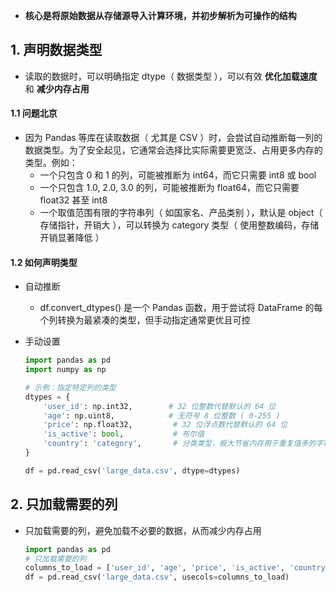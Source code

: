 - **核心是将原始数据从存储源导入计算环境，并初步解析为可操作的结构**

## 1. 声明数据类型

- 读取的数据时，可以明确指定 dtype（ 数据类型 ），可以有效 **优化加载速度** 和 **减少内存占用**

#### 1.1 问题北京

- 因为 Pandas 等库在读取数据（ 尤其是 CSV ）时，会尝试自动推断每一列的数据类型。为了安全起见，它通常会选择比实际需要更宽泛、占用更多内存的类型。例如：
  - 一个只包含 0 和 1 的列，可能被推断为 int64，而它只需要 int8 或 bool
  - 一个只包含 1.0, 2.0, 3.0 的列，可能被推断为 float64，而它只需要 float32 甚至 int8
  - 一个取值范围有限的字符串列（ 如国家名、产品类别 ），默认是 object（ 存储指针，开销大 ），可以转换为 category 类型（ 使用整数编码，存储开销显著降低 ）

#### 1.2 如何声明类型

- 自动推断
  - df.convert_dtypes() 是一个 Pandas 函数，用于尝试将 DataFrame 的每个列转换为最紧凑的类型，但手动指定通常更优且可控
- 手动设置

  ```python
  import pandas as pd
  import numpy as np

  # 示例：指定特定列的类型
  dtypes = {
      'user_id': np.int32,        # 32 位整数代替默认的 64 位
      'age': np.uint8,            # 无符号 8 位整数 ( 0-255 )
      'price': np.float32,         # 32 位浮点数代替默认的 64 位
      'is_active': bool,           # 布尔值
      'country': 'category',       # 分类类型，极大节省内存用于重复值多的字符串
  }

  df = pd.read_csv('large_data.csv', dtype=dtypes)
  ```

## 2. 只加载需要的列

- 只加载需要的列，避免加载不必要的数据，从而减少内存占用
  ```python
  import pandas as pd
  # 只加载需要的列
  columns_to_load = ['user_id', 'age', 'price', 'is_active', 'country']
  df = pd.read_csv('large_data.csv', usecols=columns_to_load)
  ```
